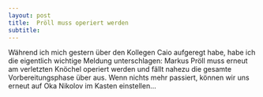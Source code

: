 ```yaml
---
layout: post
title:  Pröll muss operiert werden
subtitle:  
---
```


Während ich mich gestern über den Kollegen Caio aufgeregt habe, habe ich die eigentlich wichtige Meldung unterschlagen: Markus Pröll muss erneut am verletzten Knöchel operiert werden und fällt nahezu die gesamte Vorbereitungsphase über aus. Wenn nichts mehr passiert, können wir uns erneut auf Oka Nikolov im Kasten einstellen...


